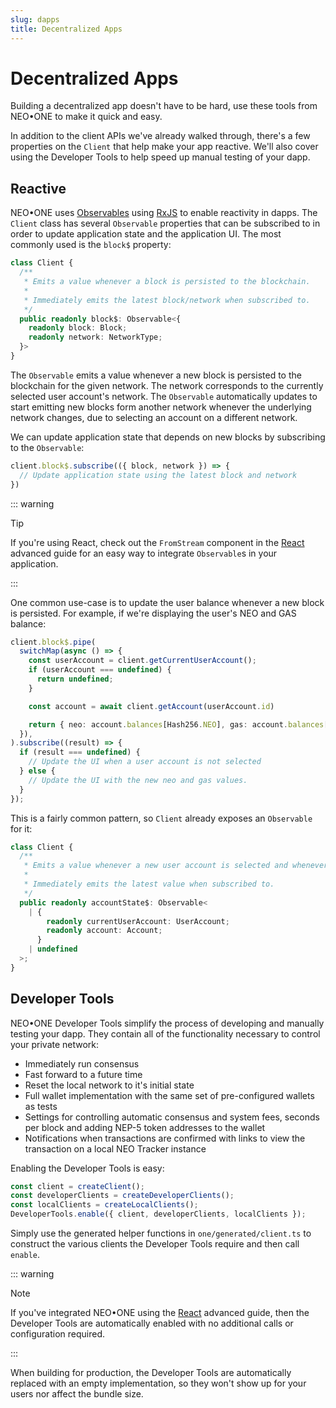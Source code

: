 ```yaml
---
slug: dapps
title: Decentralized Apps
---
```

# Decentralized Apps

Building a decentralized app doesn't have to be hard, use these tools from NEO•ONE to make it quick and easy.

In addition to the client APIs we've already walked through, there's a few properties on the `Client` that help make your app reactive. We'll also cover using the Developer Tools to help speed up manual testing of your dapp.

## Reactive

NEO•ONE uses [Observables](http://reactivex.io/) using [RxJS](http://reactivex.io/rxjs) to enable reactivity in dapps. The `Client` class has several `Observable` properties that can be subscribed to in order to update application state and the application UI. The most commonly used is the `block$` property:

```typescript
class Client {
  /**
   * Emits a value whenever a block is persisted to the blockchain.
   *
   * Immediately emits the latest block/network when subscribed to.
   */
  public readonly block$: Observable<{
    readonly block: Block;
    readonly network: NetworkType;
  }>
}
```

The `Observable` emits a value whenever a new block is persisted to the blockchain for the given network. The network corresponds to the currently selected user account's network. The `Observable` automatically updates to start emitting new blocks form another network whenever the underlying network changes, due to selecting an account on a different network.

We can update application state that depends on new blocks by subscribing to the `Observable`:

```typescript
client.block$.subscribe(({ block, network }) => {
  // Update application state using the latest block and network
})
```

::: warning

Tip

If you're using React, check out the `FromStream` component in the [React](/docs/react) advanced guide for an easy way to integrate `Observable`s in your application.

:::

One common use-case is to update the user balance whenever a new block is persisted. For example, if we're displaying the user's NEO and GAS balance:

```typescript
client.block$.pipe(
  switchMap(async () => {
    const userAccount = client.getCurrentUserAccount();
    if (userAccount === undefined) {
      return undefined;
    }

    const account = await client.getAccount(userAccount.id)

    return { neo: account.balances[Hash256.NEO], gas: account.balances[Hash256.GAS] };
  }),
).subscribe((result) => {
  if (result === undefined) {
    // Update the UI when a user account is not selected
  } else {
    // Update the UI with the new neo and gas values.
  }
});
```

This is a fairly common pattern, so `Client` already exposes an `Observable` for it:

```typescript
class Client {
  /**
   * Emits a value whenever a new user account is selected and whenever a block is persisted to the blockchain.
   *
   * Immediately emits the latest value when subscribed to.
   */
  public readonly accountState$: Observable<
    | {
        readonly currentUserAccount: UserAccount;
        readonly account: Account;
      }
    | undefined
  >;
}
```

## Developer Tools

NEO•ONE Developer Tools simplify the process of developing and manually testing your dapp. They contain all of the functionality necessary to control your private network:

  - Immediately run consensus
  - Fast forward to a future time
  - Reset the local network to it's initial state
  - Full wallet implementation with the same set of pre-configured wallets as tests
  - Settings for controlling automatic consensus and system fees, seconds per block and adding NEP-5 token addresses to the wallet
  - Notifications when transactions are confirmed with links to view the transaction on a local NEO Tracker instance

Enabling the Developer Tools is easy:

```typescript
const client = createClient();
const developerClients = createDeveloperClients();
const localClients = createLocalClients();
DeveloperTools.enable({ client, developerClients, localClients });
```

Simply use the generated helper functions in `one/generated/client.ts` to construct the various clients the Developer Tools require and then call `enable`.

::: warning

Note

If you've integrated NEO•ONE using the [React](/docs/react) advanced guide, then the Developer Tools are automatically enabled with no additional calls or configuration required.

:::

When building for production, the Developer Tools are automatically replaced with an empty implementation, so they won't show up for your users nor affect the bundle size.
